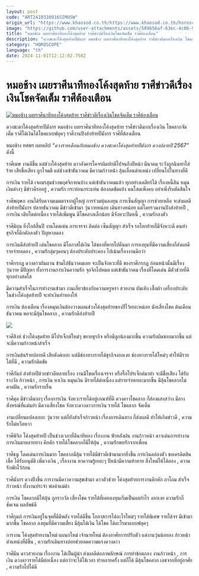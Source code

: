 ```yaml
---
layout: post
code: "ART2410310916SIMUSW"
origin_url: "https://www.khaosod.co.th/https://www.khaosod.co.th/horoscope/news_9481946"
image: "https://github.com/user-attachments/assets/589656af-63ec-4c06-9ee2-ebe6ef294f39"
title: "หมอช้าง เผยราศีนาทีทองโค้งสุดท้าย ราศีข่าวดีเรื่องเงินโชคจัดเต็ม ราศีต้องเตือน"
description: "ดวงชะตาโค้งสุดท้ายปีมังกร หมอช้าง เผยราศีนาทีทองโค้งสุดท้าย ราศีข่าวดีมากเรื่องเงิน โชคลาภจัดเต็ม ราศีได้เงินได้โชคฟลุคๆ ราศีงานดีส่งท้ายปี ราศีที่ต้องเตือน"
category: "HOROSCOPE"
language: "th"
date: 2024-11-01T12:12:02.758Z
---
```


# หมอช้าง เผยราศีนาทีทองโค้งสุดท้าย ราศีข่าวดีเรื่องเงินโชคจัดเต็ม ราศีต้องเตือน

[![หมอช้าง เผยราศีนาทีทองโค้งสุดท้าย ราศีข่าวดีเรื่องเงินโชคจัดเต็ม ราศีต้องเตือน](https://www.khaosod.co.th/wpapp/uploads/2024/10/mchang2m12rasee3010679998.jpg "หมอช้าง เผยราศีนาทีทองโค้งสุดท้าย ราศีข่าวดีเรื่องเงินโชคจัดเต็ม ราศีต้องเตือน")](https://www.khaosod.co.th/wpapp/uploads/2024/10/mchang2m12rasee3010679998.jpg)

ดวงชะตาโค้งสุดท้ายปีมังกร หมอช้าง เผยราศีนาทีทองโค้งสุดท้าย ราศีข่าวดีมากเรื่องเงิน โชคลาภจัดเต็ม ราศีได้เงินได้โชคแบบฟลุคๆ ราศีงานปังส่งท้ายปีมังกร ราศีที่ต้องเตือน

หมอช้าง ทศพร เผยคลิป _“ดวงรายเดือนกับหมอช้าง ดวงชะตาโค้งสุดท้ายปีมังกร ดวงปลายปี 2567”_ ดังนี้

ราศีเมษ งานดีขึ้น แต่ช่วงโค้งสุดท้าย ดาวอังคารโคจรผิดปกติไปจนถึงปีหน้า มีนาคม ระวังถูกนินทาใส่ร้าย เสียชื่อเสียง ถูกโจมตี แต่ช่วงเข้าธันวาคม มีความก้าวหน้า ลุ้นเลื่อนตำแหน่ง เปลี่ยนไปในทางที่ดี

การเงิน รายได้ เจอมรสุมช่วงพฤศจิกายนบ้าง แต่เข้าธันวาคมแล้ว ทุกอย่างเคลียร์ได้ เรื่องหนี้สิน หมุนเงินต่างๆ มีข่าวดีรออยู่ , ความรัก กระท่อนกระแท่น ต้องลดขัดแย้ง คนโสดเพิ่งคบ อย่าเพิ่งรีบตัดสินใจ

ราศีพฤษภ งานได้รับความเมตตาจากผู้ใหญ่ การร่วมหุ้นลงทุน การเซ็นสัญญา การช่วยเหลือ จะส่งผลดีส่งท้ายปีมังกร ปลายธันวาคม มีข่าวดีเข้ามา วุ่นวายหน่อย เดินทางหน่อย แต่โดยรวมงานปังส่งท้ายปี , การเงิน เติบโตต่อเนื่อง รายได้เพิ่มพูน มีโชคลาภเล็กน้อย มีจังหวะปิดหนี้ , ความรักลงตัว

ราศีมิถุน ยิ่งใกล้สิ้นปี งานโดดเด่น การเจรจา ติดต่อ เซ็นสัญญา สำเร็จ รอโยกย้ายก็มีจังหวะดี คนทำธุรกิจก็คึกคักลงตัว ปัญหาลดลง

การเงินดีส่งท้ายปี เด่นโชคลาภ มีโอกาสได้เงิน ได้ของที่หายไปคืนมา การลงทุนที่มีความเสี่ยงก็ส่งผลดี รายจ่ายลดลง , ความรักลุ่มๆดอนๆ ต้องประคับประคอง ไปเน้นเรื่องงานดีกว่า

ราศีกรกฎ ดวงดาวผันผวน ข้ามไปธันวาคมเลย จะเป็นจังหวะที่ดี ของราศีกรกฎ ก่อนหน้านั้นมีเรื่องวุ่นวาย มีปัญหา ทั้งการงานการเงินความรัก จุกจิกไปหมด แต่เข้าธันวาคม เรื่องที่โดดเด่น มีตัวช่วยที่ดี ทุกอย่างสดใส

มีความสำเร็จในการทำงานเข้ามา งานเกี่ยวข้องกับความหรูหรา สวยงาม บันเทิง เสื้อผ้า เครื่องประดับ ในช่วงโค้งสุดท้ายปี จะทำเงินทำทองให้

การเงิน ต้องเตือน เรื่องหมุนเงินต้องวางแผนช่วงโค้งสุดท้ายของปีไว้เยอะหน่อย นักเสี่ยงโชค ต้นเดือนธันวาคม พอจะมีลุ้นโชคลาภ , ความรักดีส่งท้ายปี

[![](https://www.khaosod.co.th/wpapp/uploads/2024/10/mchang2m12rasee3010671.jpg)](https://www.khaosod.co.th/wpapp/uploads/2024/10/mchang2m12rasee3010671.jpg)

ราศีสิงห์ ช่วงโค้งสุดท้าย มีโปรเจ็กต์ใหม่ๆ ขยายธุรกิจ หรือมีลูกน้องมากขึ้น ความรับผิดชอบมากขึ้น แต่จะมีความก้าวหน้าสำเร็จ

การเงินต้นร้ายปลายดี เสียตังค์เยอะ แต่มีช่องทางรายได้ธุรกิจงอกเงย ช่องทางรายได้ใหม่ๆ ทำให้มีรายได้ที่ดี , ความรักติดขัด

ราศีกันย์ ส่งท้ายปีด้วยข่าวดีหลายเรื่อง งานมีโชคเรื่องเจรจา หรือรื้อโปรเจ็กต์มาทำ จะมีชื่อเสียง ได้รับรางวัล ก้าวหน้า , การเงิน หาเงิน หมุนเงิน มีรายได้ต่อเนื่อง แต่รายจ่ายเยอะมากขึ้น มีลุ้นโชคลาภไม่คาดฝัน , ความรักราบรื่น

ราศีตุล มีข่าวดีมากๆ เรื่องการเงิน จังหวะรายได้อยู่เกณฑ์ที่ดี ดวงดาวโชคลาภ ก็ส่องแสงสว่าง มีลางสังหรณ์ที่แม่นยำ มีดวงเสี่ยงโชค จังหวะดวงดาวการเงิน รายได้ โชคลาภ จัดเต็ม

งานเปลี่ยนแปลงเยอะ วุ่นวาย แต่ก็ยังสำเร็จก้าวหน้า เรื่องการเดินทาง ก็ส่งผลดี ทำให้เกิดข่าวดี , ความรักไม่หวือหวา

ราศีพิจิก โค้งสุดท้ายปี เป็นช่วงเวลาที่ดีนาทีทอง เรื่องงาน ฟ้าหลังฝน งานก้าวหน้า ดาวเด่นการทำงาน การเงินมาหลายทาง คึกคัก รายได้โชคลาภก็มีให้ลุ้น , ความรักพบรักจากเพื่อน

ราศีธนู โดดเด่นการเงินมาก โชคลาภมีลุ้น รายได้มีข่าวดีเข้ามามากยิ่งขึ้น การเงินคล่องตัว ขอเครดิตสินเชื่อ ได้รับอนุมัติ เพิ่มวงเงิน , เรื่องงาน หาความรู้เยอะๆ ปีหน้ามีความท้าทาย สิ่งใหม่ให้ได้ลอง , ความรักพักไว้ก่อน

ราศีมังกร ดวงปังขึ้น การงานมีดาวความสุขเข้ามา ดาวตัวช่วย โค้งสุดท้ายการงานคึกคัก ถาโถม สำเร็จก้าวหน้า ทั้งงานประจำ พ่อค้าแม่ค้า

การเงิน โชคลาภมีให้ลุ้น ถูกรางวัล เสี่ยงโชค รายได้ที่เคยลงทุนเริ่มเป็นผลกำไร งอกเงย ความรักก็ชัดเจน ผลลัพธ์ดี

ราศีกุมภ์ การเงินอยู่ในจุดที่ดีมีพลัง รายได้ดีขึ้น โอกาสการได้อะไรใหม่ๆ รายได้พิเศษ รายได้จร มีเข้ามามากขึ้น โชคลาภ ลงทุนที่มีความเสี่ยง มีลุ้นได้เงิน ได้โชค ได้อะไรมาแบบฟลุคๆ

การงาน โค้งสุดท้ายงานใหม่ แผนกใหม่ เจ้านายใหม่ ต้องอาศัยการปรับตัว แต่งานวุ่นน้อยลง ก้าวหน้า ตำแหน่งที่ดีขึ้น , ความรักเดินทางบ่อยช่วยลดความแรงดวงดาว

ราศีมีน ดาวสวยงาม เรื่องงาน ได้เป็นผู้นำ ส่งผลดีต่อภาพลักษณ์ การทำข้อตกลง งานก้าวหน้า , การเงิน ดวงดาวรายได้มีต่อเนื่อง แต่กว่าจะได้ใช้เวลา ทำหลายครั้ง แต่ก็ได้ มีลุ้นโชคลาภ เลขจากที่อยู่อาศัย , ความรักไปได้ดี